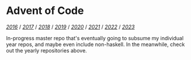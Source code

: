 Advent of Code
==============

*[2016][]* / *[2017][]* / *[2018][]* / *[2019][]* / *[2020][]* / *[2021][]* / *[2022][]* / *[2023][]*

[2016]: https://github.com/mstksg/advent-of-code-2016
[2017]: https://github.com/mstksg/advent-of-code-2017
[2018]: https://github.com/mstksg/advent-of-code-2018
[2019]: https://github.com/mstksg/advent-of-code-2019
[2020]: https://github.com/mstksg/advent-of-code-2020
[2021]: https://github.com/mstksg/advent-of-code-2021
[2022]: https://github.com/mstksg/advent-of-code-2022
[2023]: https://github.com/mstksg/advent-of-code-2023

In-progress master repo that's eventually going to subsume my individual year
repos, and maybe even include non-haskell.  In the meanwhile, check out the
yearly repositories above.

